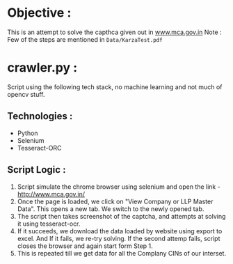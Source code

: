 # Objective :

This is an attempt to solve the capthca given out in www.mca.gov.in
Note : Few of the steps are mentioned in `Data/KarzaTest.pdf`


# crawler.py :

Script using the following tech stack, no machine learning and not much of opencv stuff. 

## Technologies :

* Python
* Selenium 
* Tesseract-ORC

## Script Logic :

1. Script simulate the chrome browser using selenium and open the link - http://www.mca.gov.in/
2. Once the page is loaded, we click on "View Company or LLP Master Data". This opens a new tab. We switch to the newly opened tab.
3. The script then takes screenshot of the captcha, and attempts at solving it using tesseract-ocr.
4. If it succeeds, we download the data loaded by website using export to excel. And If it fails, we re-try solving. If the second attemp fails, script closes the browser and again start form Step 1.
5. This is repeated till we get data for all the Complany CINs of our interset.


